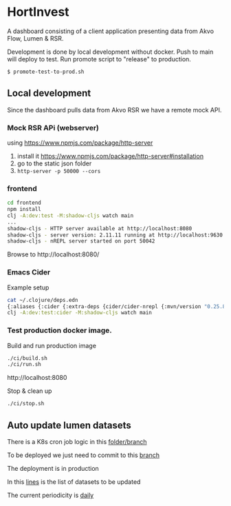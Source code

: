 # HortInvest

A dashboard consisting of a client application presenting data from Akvo Flow,
Lumen & RSR.

Development is done by local development without docker. Push to main will
deploy to test. Run promote script to "release" to production.

``` bash
$ promote-test-to-prod.sh
```

## Local development
Since the dashboard pulls data from Akvo RSR we have a remote mock API.

### Mock RSR APi (webserver)
using https://www.npmjs.com/package/http-server
1. install it https://www.npmjs.com/package/http-server#installation
2. go to the static json folder
3. `http-server -p 50000 --cors`


### frontend

``` bash
cd frontend
npm install
clj -A:dev:test -M:shadow-cljs watch main
...
shadow-cljs - HTTP server available at http://localhost:8080
shadow-cljs - server version: 2.11.11 running at http://localhost:9630
shadow-cljs - nREPL server started on port 50042
```

Browse to http://localhost:8080/


### Emacs Cider
Example setup
``` bash
cat ~/.clojure/deps.edn
{:aliases {:cider {:extra-deps {cider/cider-nrepl {:mvn/version "0.25.8"}}}}}
clj -A:dev:test:cider -M:shadow-cljs watch main
```

### Test production docker image.

Build and run production image
``` bash
./ci/build.sh
./ci/run.sh
```

http://localhost:8080

Stop & clean up
``` bash
./ci/stop.sh
```

## Auto update lumen datasets

There is a K8s cron job logic in this [folder/branch](https://github.com/akvo/hortinvest/tree/automatic-updates/lumen-datasets-periodic-updates)

To be deployed we just need to commit to this [branch](https://github.com/akvo/hortinvest/tree/automatic-updates/)

The deployment is in production

In this [lines](https://github.com/akvo/hortinvest/blob/automatic-updates/lumen-datasets-periodic-updates/update.py#L25-L37) is the list of datasets to be updated

The current periodicity is [daily](https://github.com/akvo/hortinvest/commit/8833123c3aaa3b68adc20a7d2cab546bfb029f7b)
